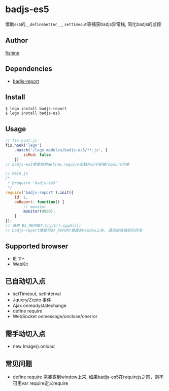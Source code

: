 # badjs-es5

借助`es5`的`__defineGetter__`, `setTimeout`等捕获badjs异常栈, 简化badjs的监控

## Author

[fishine](https://github.com/feix760/)

## Dependencies

- [badjs-report](http://lego.imweb.io/package/badjs-report)

## Install

```
$ lego install badjs-report
$ lego install badjs-es5
```

## Usage

```js
// fis-conf.js
fis.hook('lego')
    .match('/lego_modules/badjs-es5/**.js', {
        isMod: false
    })
// badjs-es5需要替换define,require函数所以不能被require包裹
```

```js
// main.js
/*
 * @require 'badjs-es5'
 */
require('badjs-report').init({
    id: 1,
    onReport: function() {
        // monitor
        monitor(0000);
    }
});
// 请勿 BJ_REPORT.tryJs().spyAll()
// badjs-report需要将BJ_REPORT暴露到window上来, 通信接收捕获的异常
```

## Supported browser

- IE 11+
- WebKit

## 已自动切入点

- setTimeout, setInterval
- Jquery/Zepto 事件
- Ajax onreadystatechange
- define require
- WebSocket onmessage/onclose/onerror

## 需手动切入点

- new Image().onload 

## 常见问题

- define require 需暴露到window上来, 如果badjs-es5在requirejs之前，则不可用var require定义require

